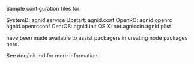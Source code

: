 Sample configuration files for:

SystemD: agnid.service
Upstart: agnid.conf
OpenRC:  agnid.openrc
         agnid.openrcconf
CentOS:  agnid.init
OS X:    net.agnicoin.agnid.plist

have been made available to assist packagers in creating node packages here.

See doc/init.md for more information.
